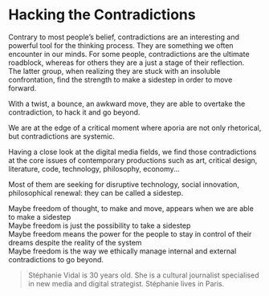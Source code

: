 
# Hacking the Contradictions

<p>Contrary to most people’s belief, contradictions are an interesting
and powerful tool for the thinking process. They are something we
often encounter in our minds. For some people, contradictions are the
ultimate roadblock, whereas for others they are a just a stage of
their reflection.
<br>The latter group, when realizing they are stuck with an insoluble
confrontation, find the strength to make a sidestep in order to move
forward.</p>

<p>With a twist, a bounce, an awkward move, they are able to overtake the
contradiction, to hack it and go beyond.</p>

<p>We are at the edge of a critical moment where aporia are not only
rhetorical, but contradictions are systemic.</p>

<p>Having a close look at the digital media fields, we find those
contradictions at the core issues of contemporary productions such as
art, critical design, literature, code, technology, philosophy,
economy...</p>

<p>Most of them are seeking for disruptive technology, social innovation,
philosophical renewal: they can be called a sidestep.</p>

<p>Maybe freedom of thought, to make and move, appears when we are able
to make a sidestep
<br>Maybe freedom is just the possibility to take a sidestep
<br>Maybe freedom means the power for the people to stay in control of
their dreams despite the reality of the system
<br>Maybe freedom is the way we ethically manage internal and external
contradictions to go beyond.</p>


> Stéphanie Vidal is 30 years old. She is a cultural journalist specialised in
new media and digital strategist. Stéphanie lives in Paris.


